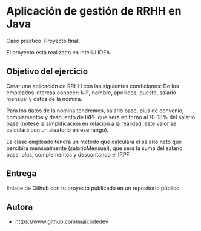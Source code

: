 
# Aplicación de gestión de RRHH en Java

Caso práctico. Proyecto final.

El proyecto está realizado en IntelliJ IDEA.


## Objetivo del ejercicio

Crear una aplicación de RRHH con las siguientes condiciones:
De los empleados interesa conocer:
NIF, nombre, apellidos, puesto, salario mensual y datos de la nómina.

Para los datos de la nómina tendremos, salario base, plus de convenio, complementos y descuento de IRPF que será en torno al 10-18% del salario base (nótese la simplificación en relación a la realidad, este valor se calculará con un aleatorio en ese rango).

La clase empleado tendrá un método que calculará el salario neto que percibirá mensualmente (salarioMensual), que será la suma del salario base, plus, complementos y descontando el IRPF.





## Entrega

Enlace de Github con tu proyecto publicado en un repositorio público.
## Autora

- https://www.github.com/maicodedev

